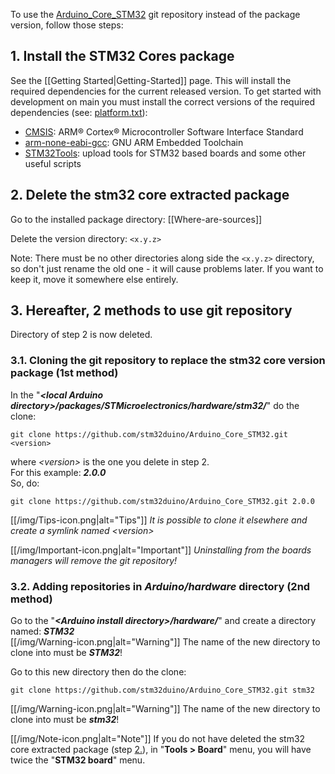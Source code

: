 To use the [Arduino_Core_STM32](https://github.com/stm32duino/Arduino_Core_STM32) git repository instead of the package version, follow those steps:

## 1. Install the STM32 Cores package
See the [[Getting Started|Getting-Started]] page.
This will install the required dependencies for the current released version. 
To get started with development on main you must install the correct versions of the required dependencies (see: [platform.txt](https://github.com/stm32duino/Arduino_Core_STM32/blob/main/platform.txt)):
   * [CMSIS](https://www.arm.com/products/processors/cortex-m/cortex-microcontroller-software-interface-standard.php): ARM® Cortex® Microcontroller Software Interface Standard 
   * [arm-none-eabi-gcc](https://developer.arm.com/open-source/gnu-toolchain/gnu-rm): GNU ARM Embedded Toolchain
   * [STM32Tools](https://github.com/stm32duino/Arduino_Tools): upload tools for STM32 based boards and some other useful scripts

## 2. Delete the stm32 core extracted package
Go to the installed package directory: [[Where-are-sources]]

Delete the version directory: `<x.y.z>`

Note: There must be no other directories along side the `<x.y.z>` directory, so don't just rename the old one - it will cause problems later. If you want to keep it, move it somewhere else entirely.

## 3. Hereafter, 2 methods to use git repository
Directory of step 2 is now deleted.<br>

  ### 3.1. Cloning the git repository to replace the stm32 core version package (1st method)
In the "_**\<local Arduino directory\>/packages/STMicroelectronics/hardware/stm32/**_" do the clone:<br>

  `git clone https://github.com/stm32duino/Arduino_Core_STM32.git <version>`

where _\<version\>_ is the one you delete in step 2.<br>
For this example: _**2.0.0**_<br>
So, do:<br>

  `git clone https://github.com/stm32duino/Arduino_Core_STM32.git 2.0.0`

[[/img/Tips-icon.png|alt="Tips"]] _It is possible to clone it elsewhere and create a symlink named \<version>_<br>

[[/img/Important-icon.png|alt="Important"]] _Uninstalling from the boards managers will remove the git repository!_

  ### 3.2. Adding repositories in _Arduino/hardware_ directory (2nd method)
Go to the "_**\<Arduino install directory\>/hardware/**_" and create a directory named: _**STM32**_<br>
[[/img/Warning-icon.png|alt="Warning"]] The name of the new directory to clone into must be _**STM32**_!

Go to this new directory then do the clone:<br>

  `git clone https://github.com/stm32duino/Arduino_Core_STM32.git stm32`

[[/img/Warning-icon.png|alt="Warning"]] The name of the new directory to clone into must be _**stm32**_!

[[/img/Note-icon.png|alt="Note"]] If you do not have deleted the stm32 core extracted package (step [2.](https://github.com/stm32duino/wiki/wiki/Using-git-repository/_edit#2-delete-the-stm32-core-extracted-package)), in "**Tools > Board**" menu, you will have twice the "**STM32 board**" menu.<br>